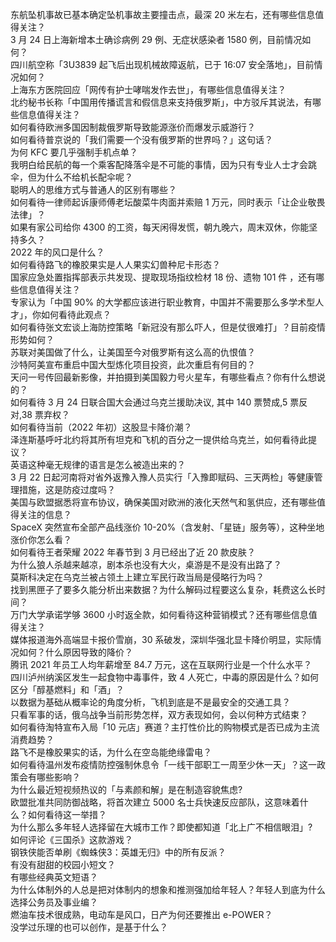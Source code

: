 东航坠机事故已基本确定坠机事故主要撞击点，最深 20 米左右，还有哪些信息值得关注？  
3 月 24 日上海新增本土确诊病例 29 例、无症状感染者 1580 例，目前情况如何？  
四川航空称「3U3839 起飞后出现机械故障返航，已于 16:07 安全落地」，目前情况如何？  
上海东方医院回应「网传有护士哮喘发作去世」，有哪些信息值得关注？  
北约秘书长称「中国用传播谎言和假信息来支持俄罗斯」，中方驳斥其说法，有哪些信息值得关注？  
如何看待欧洲多国因制裁俄罗斯导致能源涨价而爆发示威游行？  
如何看待普京说的「我们需要一个没有俄罗斯的世界吗？」这句话？  
为何 KFC 要几乎强制手机点单？  
我明白给民航的每一个乘客配降落伞是不可能的事情，因为只有专业人士才会跳伞，但为什么不给机长配伞呢？  
聪明人的思维方式与普通人的区别有哪些？  
如何看待一律师起诉康师傅老坛酸菜牛肉面并索赔 1 万元，同时表示「让企业敬畏法律」？  
如果有家公司给你 4300 的工资，每天闲得发慌，朝九晚六，周末双休，你能坚持多久？  
2022 年的风口是什么？  
如何看待路飞的橡胶果实是人人果实幻兽种尼卡形态？  
国家应急处置指挥部表示共发现、提取现场指纹检材 18 份、遗物 101 件 ，还有哪些信息值得关注？  
专家认为「中国 90% 的大学都应该进行职业教育，中国并不需要那么多学术型人才」，你如何看待此观点？  
如何看待张文宏谈上海防控策略「新冠没有那么吓人，但是仗很难打」？目前疫情形势如何？  
苏联对美国做了什么，让美国至今对俄罗斯有这么高的仇恨值？  
沙特阿美宣布重启中国大型炼化项目投资，此次重启有何目的？  
天问一号传回最新影像，并拍摄到美国毅力号火星车，有哪些看点？你有什么想说的？  
如何看待 3 月 24 日联合国大会通过乌克兰援助决议, 其中 140 票赞成,5 票反对,38 票弃权？  
如何看待当前（2022 年初）这股显卡降价潮？  
泽连斯基呼吁北约将其所有坦克和飞机的百分之一提供给乌克兰，如何看待此提议？  
英语这种毫无规律的语言是怎么被造出来的？  
3 月 22 日起河南将对省外返豫入豫人员实行「入豫即赋码、三天两检」等健康管理措施，这是防疫过度吗？  
美国与欧盟据悉将宣布协议，确保美国对欧洲的液化天然气和氢供应，还有哪些值得关注的信息？  
SpaceX 突然宣布全部产品线涨价 10-20%（含发射、「星链」服务等），这种坐地涨价你怎么看？  
如何看待王者荣耀 2022 年春节到 3 月已经出了近 20 款皮肤？  
为什么狼人杀越来越凉，剧本杀也没有大火，桌游是不是没有出路了？  
莫斯科决定在乌克兰被占领土上建立军民行政当局是侵略行为吗？  
找到黑匣子了要多久能分析出来数据？为什么解码过程要这么复杂，耗费这么长时间？  
万门大学承诺学够 3600 小时返全款，如何看待这种营销模式？还有哪些信息值得关注？  
媒体报道海外高端显卡报价雪崩，30 系破发，深圳华强北显卡降价明显，实际情况如何？什么原因导致的降价？  
腾讯 2021 年员工人均年薪增至 84.7 万元，这在互联网行业是一个什么水平？  
四川泸州纳溪区发生一起食物中毒事件，致 4 人死亡，中毒的原因是什么？如何区分「醇基燃料」和「酒」？  
以数据为基础从概率论的角度分析，飞机到底是不是最安全的交通工具？  
只看军事的话，俄乌战争当前形势怎样，双方表现如何，会以何种方式结束？  
如何看待淘特宣布入局「10 元店」赛道？主打性价比的购物模式是否已成为主流消费趋势？  
路飞不是橡胶果实的话，为什么在空岛能绝缘雷电？  
如何看待温州发布疫情防控强制休息令「一线干部职工一周至少休一天」？这一政策会有哪些影响？  
为什么最近短视频热议的「与素颜和解」是在制造容貌焦虑?  
欧盟批准共同防御战略，将首次建立 5000 名士兵快速反应部队，这意味着什么？如何看待这一举措？  
为什么那么多年轻人选择留在大城市工作？即使都知道「北上广不相信眼泪」?  
如何评论《三国杀》这款游戏？  
钢铁侠能否单刷《蜘蛛侠3：英雄无归》中的所有反派？  
有没有甜甜的校园小短文？  
有哪些经典英文短语？  
为什么体制外的人总是把对体制内的想象和推测强加给年轻人？年轻人到底为什么选择公务员及事业编？  
燃油车技术很成熟，电动车是风口，日产为何还要推出 e-POWER？  
没学过乐理的也可以创作，是基于什么？  
